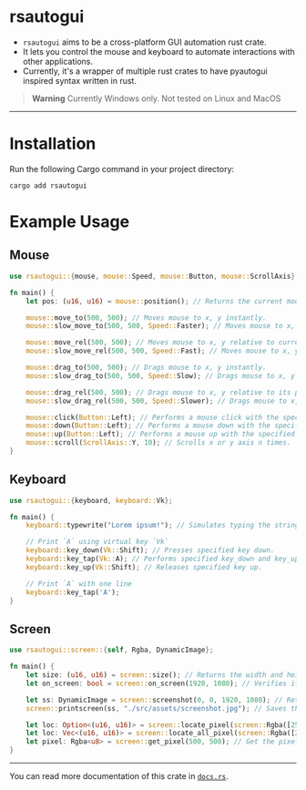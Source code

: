 # rsautogui

- `rsautogui` aims to be a cross-platform GUI automation rust crate.
- It lets you control the mouse and keyboard to automate interactions with other applications.
- Currently, it's a wrapper of multiple rust crates to have pyautogui inspired syntax written in rust.

> **Warning**
> Currently Windows only. Not tested on Linux and MacOS

---

# Installation
Run the following Cargo command in your project directory:
```
cargo add rsautogui
```

# Example Usage

## Mouse

```rust
use rsautogui::{mouse, mouse::Speed, mouse::Button, mouse::ScrollAxis};

fn main() {
    let pos: (u16, u16) = mouse::position(); // Returns the current mouse coordinates.

    mouse::move_to(500, 500); // Moves mouse to x, y instantly.
    mouse::slow_move_to(500, 500, Speed::Faster); // Moves mouse to x, y with the specified speed.

    mouse::move_rel(500, 500); // Moves mouse to x, y relative to current position instantly.
    mouse::slow_move_rel(500, 500, Speed::Fast); // Moves mouse to x, y relative to current position with the specified speed.

    mouse::drag_to(500, 500); // Drags mouse to x, y instantly.
    mouse::slow_drag_to(500, 500, Speed::Slow); // Drags mouse to x, y with the specified speed.

    mouse::drag_rel(500, 500); // Drags mouse to x, y relative to its position instantly.
    mouse::slow_drag_rel(500, 500, Speed::Slower); // Drags mouse to x, y relative to its position with the specified speed.

    mouse::click(Button::Left); // Performs a mouse click with the specified button.
    mouse::down(Button::Left); // Performs a mouse down with the specified button.
    mouse::up(Button::Left); // Performs a mouse up with the specified button.
    mouse::scroll(ScrollAxis::Y, 10); // Scrolls x or y axis n times.
}
```

## Keyboard

```rust
use rsautogui::{keyboard, keyboard::Vk};

fn main() {
    keyboard::typewrite("Lorem ipsum!"); // Simulates typing the string provided.

    // Print `A` using virtual key `Vk`
    keyboard::key_down(Vk::Shift); // Presses specified key down.
    keyboard::key_tap(Vk::A); // Performs specified key_down and key_up.
    keyboard::key_up(Vk::Shift); // Releases specified key up.

    // Print `A` with one line
    keyboard::key_tap('A');
}
```

## Screen

```rust
use rsautogui::screen::{self, Rgba, DynamicImage};

fn main() {
    let size: (u16, u16) = screen::size(); // Returns the width and height of primary screen.
    let on_screen: bool = screen::on_screen(1920, 1080); // Verifies if specified x & y coordinates are present on primary screen.

    let ss: DynamicImage = screen::screenshot(0, 0, 1920, 1080); // Returns screenshot of the primary screen.
    screen::printscreen(ss, "./src/assets/screenshot.jpg"); // Saves the provided screenshot to a path with the specified filename and extension.

    let loc: Option<(u16, u16)> = screen::locate_pixel(screen::Rgba([255, 255, 255, 255])); // Locates the first pixel color similar to the one specified and returns its coordinate.
    let loc: Vec<(u16, u16)> = screen::locate_all_pixel(screen::Rgba([255, 255, 255, 255])); // Locates all pixel colors similar to the one specified and returns their coordinates.
    let pixel: Rgba<u8> = screen::get_pixel(500, 500); // Get the pixel color on x, y coordinate.
}
```

---

You can read more documentation of this crate in [`docs.rs`](https://docs.rs/rsautogui/).
